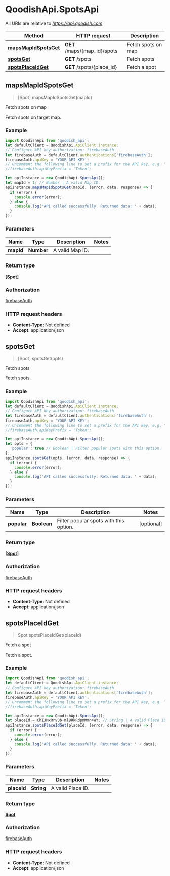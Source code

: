 # QoodishApi.SpotsApi

All URIs are relative to *https://api.qoodish.com*

Method | HTTP request | Description
------------- | ------------- | -------------
[**mapsMapIdSpotsGet**](SpotsApi.md#mapsMapIdSpotsGet) | **GET** /maps/{map_id}/spots | Fetch spots on map
[**spotsGet**](SpotsApi.md#spotsGet) | **GET** /spots | Fetch spots
[**spotsPlaceIdGet**](SpotsApi.md#spotsPlaceIdGet) | **GET** /spots/{place_id} | Fetch a spot



## mapsMapIdSpotsGet

> [Spot] mapsMapIdSpotsGet(mapId)

Fetch spots on map

Fetch spots on target map. 

### Example

```javascript
import QoodishApi from 'qoodish_api';
let defaultClient = QoodishApi.ApiClient.instance;
// Configure API key authorization: firebaseAuth
let firebaseAuth = defaultClient.authentications['firebaseAuth'];
firebaseAuth.apiKey = 'YOUR API KEY';
// Uncomment the following line to set a prefix for the API key, e.g. "Token" (defaults to null)
//firebaseAuth.apiKeyPrefix = 'Token';

let apiInstance = new QoodishApi.SpotsApi();
let mapId = 1; // Number | A valid Map ID.
apiInstance.mapsMapIdSpotsGet(mapId, (error, data, response) => {
  if (error) {
    console.error(error);
  } else {
    console.log('API called successfully. Returned data: ' + data);
  }
});
```

### Parameters


Name | Type | Description  | Notes
------------- | ------------- | ------------- | -------------
 **mapId** | **Number**| A valid Map ID. | 

### Return type

[**[Spot]**](Spot.md)

### Authorization

[firebaseAuth](../README.md#firebaseAuth)

### HTTP request headers

- **Content-Type**: Not defined
- **Accept**: application/json


## spotsGet

> [Spot] spotsGet(opts)

Fetch spots

Fetch spots. 

### Example

```javascript
import QoodishApi from 'qoodish_api';
let defaultClient = QoodishApi.ApiClient.instance;
// Configure API key authorization: firebaseAuth
let firebaseAuth = defaultClient.authentications['firebaseAuth'];
firebaseAuth.apiKey = 'YOUR API KEY';
// Uncomment the following line to set a prefix for the API key, e.g. "Token" (defaults to null)
//firebaseAuth.apiKeyPrefix = 'Token';

let apiInstance = new QoodishApi.SpotsApi();
let opts = {
  'popular': true // Boolean | Filter popular spots with this option.
};
apiInstance.spotsGet(opts, (error, data, response) => {
  if (error) {
    console.error(error);
  } else {
    console.log('API called successfully. Returned data: ' + data);
  }
});
```

### Parameters


Name | Type | Description  | Notes
------------- | ------------- | ------------- | -------------
 **popular** | **Boolean**| Filter popular spots with this option. | [optional] 

### Return type

[**[Spot]**](Spot.md)

### Authorization

[firebaseAuth](../README.md#firebaseAuth)

### HTTP request headers

- **Content-Type**: Not defined
- **Accept**: application/json


## spotsPlaceIdGet

> Spot spotsPlaceIdGet(placeId)

Fetch a spot

Fetch a spot. 

### Example

```javascript
import QoodishApi from 'qoodish_api';
let defaultClient = QoodishApi.ApiClient.instance;
// Configure API key authorization: firebaseAuth
let firebaseAuth = defaultClient.authentications['firebaseAuth'];
firebaseAuth.apiKey = 'YOUR API KEY';
// Uncomment the following line to set a prefix for the API key, e.g. "Token" (defaults to null)
//firebaseAuth.apiKeyPrefix = 'Token';

let apiInstance = new QoodishApi.SpotsApi();
let placeId = ChIJMxRrvBb-ml8RkRdpmMmn4WY; // String | A valid Place ID.
apiInstance.spotsPlaceIdGet(placeId, (error, data, response) => {
  if (error) {
    console.error(error);
  } else {
    console.log('API called successfully. Returned data: ' + data);
  }
});
```

### Parameters


Name | Type | Description  | Notes
------------- | ------------- | ------------- | -------------
 **placeId** | **String**| A valid Place ID. | 

### Return type

[**Spot**](Spot.md)

### Authorization

[firebaseAuth](../README.md#firebaseAuth)

### HTTP request headers

- **Content-Type**: Not defined
- **Accept**: application/json

